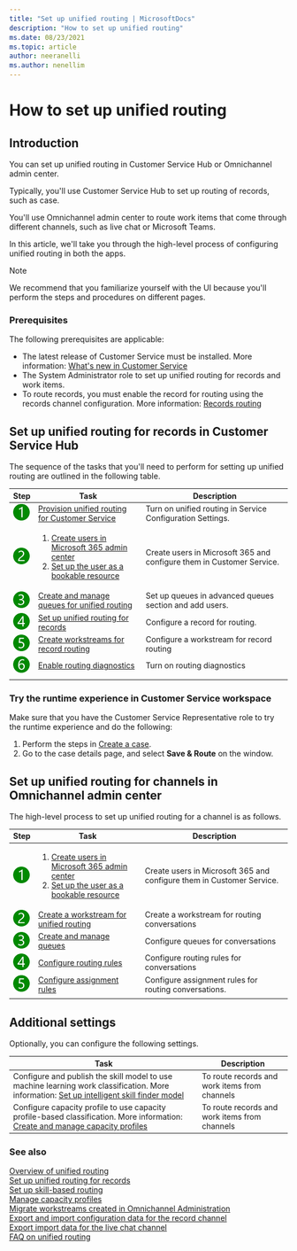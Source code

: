 ```yaml
---
title: "Set up unified routing | MicrosoftDocs"
description: "How to set up unified routing"
ms.date: 08/23/2021
ms.topic: article
author: neeranelli
ms.author: nenellim
---
```


# How to set up unified routing

## Introduction

You can set up unified routing in Customer Service Hub or Omnichannel admin center.

Typically, you'll use Customer Service Hub to set up routing of records, such as case.

You'll use Omnichannel admin center to route work items that come through different channels, such as live chat or Microsoft Teams.

In this article, we'll take you through the high-level process of configuring unified routing in both the apps.

> [!NOTE]
> We recommend that you familiarize yourself with the UI because you'll perform the steps and procedures on different pages.

### Prerequisites

The following prerequisites are applicable:

- The latest release of Customer Service must be installed. More information: [What's new in Customer Service](/dynamics365-release-plan/2021wave1/service/dynamics365-customer-service/)
- The System Administrator role to set up unified routing for records and work items.
- To route records, you must enable the record for routing using the records channel configuration. More information: [Records routing](enable-entities-for-queues.md)


## Set up unified routing for records in Customer Service Hub

The sequence of the tasks that you'll need to perform for setting up unified routing are outlined in the following table.

|Step|Task |Description|
|----------|-----------|-------|
|![Step 1.](media/step-1.png "Step 1") |[Provision unified routing for Customer Service](provision-unified-routing.md)| Turn on unified routing in Service Configuration Settings.|
|![Step 2.](media/step-2.png "Step 2") |<ol><li>[Create users in Microsoft 365 admin center](/power-platform/admin/create-users)</li><li>[Set up the user as a bookable resource](users-user-profiles.md)</li></ol>| Create users in Microsoft 365 and configure them in Customer Service.|
|![Step 3.](media/step-3.png "Step 3") |[Create and manage queues for unified routing](queues-omnichannel.md)| Set up queues in advanced queues section and add users. |
|![Step 4.](media/step-4.png "Step 4") |[Set up unified routing for records](set-up-record-routing.md#configure-unified-routing-for-records)|Configure a record for routing.|
|![Step 5.](media/step-5.png "Step 5") |[Create workstreams for record routing](set-up-record-routing.md#create-workstreams-for-record-routing)|Configure a workstream for record routing|
|![Step 6.](media/step-6.png "Step 6") |[Enable routing diagnostics](unified-routing-diagnostics.md#manage-routing-diagnostics)|Turn on routing diagnostics|
||||

### Try the runtime experience in Customer Service workspace

Make sure that you have the Customer Service Representative role to try the runtime experience and do the following:

1. Perform the steps in [Create a case](customer-service-hub-user-guide-create-a-case.md).
2. Go to the case details page, and select **Save & Route** on the window.

## Set up unified routing for channels in Omnichannel admin center

The high-level process to set up unified routing for a channel is as follows.

|Step|Task |Description|
|----------|-----------|-------|
|![Step 1 for configuring users in Omnichannel admin center.](media/step-1.png "Step 1") |<ol><li>[Create users in Microsoft 365 admin center](/power-platform/admin/create-users)</li><li>[Set up the user as a bookable resource](users-user-profiles.md)</li></ol>| Create users in Microsoft 365 and configure them in Customer Service.|
|![Step 2.](media/step-2.png "Step 2")|[Create a workstream for unified routing](create-workstreams.md)| Create a workstream for routing conversations|
|![Step 3 for configuring queues.](media/step-3.png "Step 3")|[Create and manage queues](queues-omnichannel.md)|Configure queues for conversations|
|![Step 4 for configuring routing rules.](media/step-4.png "Step 4") |[Configure routing rules](configure-work-classification.md)| Configure routing rules for conversations|
|![Step 5 for assignment rules.](media/step-5.png "Step 5") |[Configure assignment rules](assignment-methods.md)|Configure assignment rules for routing conversations.|
||||

## Additional settings

Optionally, you can configure the following settings.

| Task |Description|
|-------|------------|
|Configure and publish the skill model to use machine learning work classification. More information: [Set up intelligent skill finder model](set-up-skill-based-routing.md#set-up-intelligent-skill-finder-model)|To route records and work items from channels|
|Configure capacity profile to use capacity profile-based classification. More information: [Create and manage capacity profiles](capacity-profiles.md)|To route records and work items from channels|

### See also

[Overview of unified routing](overview-unified-routing.md)  
[Set up unified routing for records](set-up-record-routing.md)  
[Set up skill-based routing](overview-skill-work-distribution.md)  
[Manage capacity profiles](capacity-profiles.md)  
[Migrate workstreams created in Omnichannel Administration](migrate-workstreams.md)  
[Export and import configuration data for the record channel](export-import-config-data-for-records.md)  
[Export import data for the live chat channel](export-import-config-data-for-live-chat.md)  
[FAQ on unified routing](unified-routing-faqs.md)  
